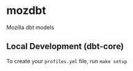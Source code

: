 # mozdbt
Mozilla dbt models

## Local Development (dbt-core)

To create your `profiles.yml` file, run `make setup`